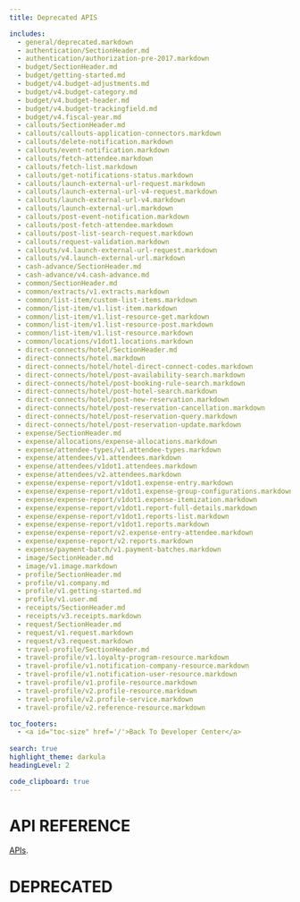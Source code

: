 ```yaml
---
title: Deprecated APIS

includes:
  - general/deprecated.markdown
  - authentication/SectionHeader.md
  - authentication/authorization-pre-2017.markdown
  - budget/SectionHeader.md
  - budget/getting-started.md
  - budget/v4.budget-adjustments.md
  - budget/v4.budget-category.md
  - budget/v4.budget-header.md
  - budget/v4.budget-trackingfield.md
  - budget/v4.fiscal-year.md
  - callouts/SectionHeader.md
  - callouts/callouts-application-connectors.markdown
  - callouts/delete-notification.markdown
  - callouts/event-notification.markdown
  - callouts/fetch-attendee.markdown
  - callouts/fetch-list.markdown
  - callouts/get-notifications-status.markdown
  - callouts/launch-external-url-request.markdown
  - callouts/launch-external-url-v4-request.markdown
  - callouts/launch-external-url-v4.markdown
  - callouts/launch-external-url.markdown
  - callouts/post-event-notification.markdown
  - callouts/post-fetch-attendee.markdown
  - callouts/post-list-search-request.markdown
  - callouts/request-validation.markdown
  - callouts/v4.launch-external-url-request.markdown
  - callouts/v4.launch-external-url.markdown
  - cash-advance/SectionHeader.md
  - cash-advance/v4.cash-advance.md
  - common/SectionHeader.md
  - common/extracts/v1.extracts.markdown
  - common/list-item/custom-list-items.markdown
  - common/list-item/v1.list-item.markdown
  - common/list-item/v1.list-resource-get.markdown
  - common/list-item/v1.list-resource-post.markdown
  - common/list-item/v1.list-resource.markdown
  - common/locations/v1dot1.locations.markdown
  - direct-connects/hotel/SectionHeader.md
  - direct-connects/hotel.markdown
  - direct-connects/hotel/hotel-direct-connect-codes.markdown
  - direct-connects/hotel/post-availability-search.markdown
  - direct-connects/hotel/post-booking-rule-search.markdown
  - direct-connects/hotel/post-hotel-search.markdown
  - direct-connects/hotel/post-new-reservation.markdown
  - direct-connects/hotel/post-reservation-cancellation.markdown
  - direct-connects/hotel/post-reservation-query.markdown
  - direct-connects/hotel/post-reservation-update.markdown
  - expense/SectionHeader.md
  - expense/allocations/expense-allocations.markdown
  - expense/attendee-types/v1.attendee-types.markdown
  - expense/attendees/v1.attendees.markdown
  - expense/attendees/v1dot1.attendees.markdown
  - expense/attendees/v2.attendees.markdown
  - expense/expense-report/v1dot1.expense-entry.markdown
  - expense/expense-report/v1dot1.expense-group-configurations.markdown
  - expense/expense-report/v1dot1.expense-itemization.markdown
  - expense/expense-report/v1dot1.report-full-details.markdown
  - expense/expense-report/v1dot1.reports-list.markdown
  - expense/expense-report/v1dot1.reports.markdown
  - expense/expense-report/v2.expense-entry-attendee.markdown
  - expense/expense-report/v2.reports.markdown
  - expense/payment-batch/v1.payment-batches.markdown
  - image/SectionHeader.md
  - image/v1.image.markdown
  - profile/SectionHeader.md
  - profile/v1.company.md
  - profile/v1.getting-started.md
  - profile/v1.user.md
  - receipts/SectionHeader.md
  - receipts/v3.receipts.markdown
  - request/SectionHeader.md
  - request/v1.request.markdown
  - request/v3.request.markdown
  - travel-profile/SectionHeader.md
  - travel-profile/v1.loyalty-program-resource.markdown
  - travel-profile/v1.notification-company-resource.markdown
  - travel-profile/v1.notification-user-resource.markdown
  - travel-profile/v1.profile-resource.markdown
  - travel-profile/v2.profile-resource.markdown
  - travel-profile/v2.profile-service.markdown
  - travel-profile/v2.reference-resource.markdown

toc_footers:
  - <a id="toc-size" href='/'>Back To Developer Center</a>
  
search: true
highlight_theme: darkula
headingLevel: 2

code_clipboard: true
---
```


# API REFERENCE
[APIs](api-reference).

# DEPRECATED
